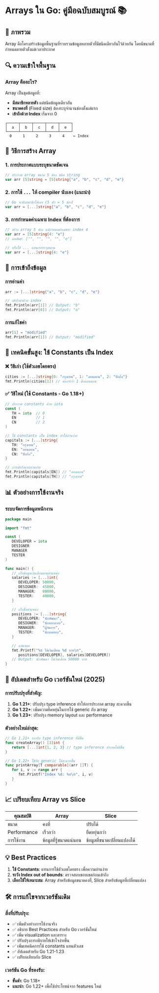 # Arrays ใน Go: คู่มือฉบับสมบูรณ์ 📚

## 🎯 ภาพรวม

Array คือโครงสร้างข้อมูลพื้นฐานที่รวบรวมข้อมูลหลายตัวที่มีชนิดเดียวกันไว้ด้วยกัน โดยมีขนาดที่กำหนดตายตัวตั้งแต่เวลาประกาศ

## 🔍 ความเข้าใจพื้นฐาน

### Array คืออะไร?

Array เป็นชุดข้อมูลที่:

- **มีสมาชิกหลายตัว** แต่ชนิดข้อมูลเดียวกัน
- **ขนาดคงที่** (Fixed size) ต้องระบุจำนวนช่องตั้งแต่แรก
- **เข้าถึงด้วย Index** เริ่มจาก 0

```
┌─────┬─────┬─────┬─────┬─────┐
│  a  │  b  │  c  │  d  │  e  │
└─────┴─────┴─────┴─────┴─────┘
  0     1     2     3     4    ← Index
```

## 📝 วิธีการสร้าง Array

### 1. การประกาศแบบระบุขนาดชัดเจน

```go
// ประกาศ array ขนาด 5 ช่อง ชนิด string
var arr [5]string = [5]string{"a", "b", "c", "d", "e"}
```

### 2. การใช้ `...` ให้ compiler นับเอง (แนะนำ)

```go
// Go จะนับสมาชิกให้เอง (5 ตัว = 5 ช่อง)
var arr = [...]string{"a", "b", "c", "d", "e"}
```

### 3. การกำหนดค่าเฉพาะ Index ที่ต้องการ

```go
// สร้าง array 5 ช่อง แต่กำหนดค่าเฉพาะ index 4
var arr = [5]string{4: "e"}
// ผลลัพธ์: ["", "", "", "", "e"]

// หรือใช้ ... แทนการระบุขนาด
var arr = [...]string{4: "e"}
```

## 🎯 การเข้าถึงข้อมูล

### การอ่านค่า

```go
arr := [...]string{"a", "b", "c", "d", "e"}

// เข้าถึงค่าด้วย index
fmt.Println(arr[1]) // Output: "b"
fmt.Println(arr[0]) // Output: "a"
```

### การแก้ไขค่า

```go
arr[1] = "modified"
fmt.Println(arr[1]) // Output: "modified"
```

## 🚀 เทคนิคขั้นสูง: ใช้ Constants เป็น Index

### ❌ วิธีเก่า (ใช้ตัวเลขโดยตรง)

```go
cities := [...]string{0: "กรุงเทพ", 1: "ลอนดอน", 2: "ปักกิ่ง"}
fmt.Println(cities[1]) // ต้องจำว่า 1 คือลอนดอน
```

### ✅ วิธีใหม่ (ใช้ Constants - Go 1.18+)

```go
// ประกาศ constants ด้วย iota
const (
   TH = iota  // 0
   EN         // 1
   CN         // 2
)

// ใช้ constants เป็น index ทำให้อ่านง่าย
capitals := [...]string{
   TH: "กรุงเทพ",
   EN: "ลอนดอน",
   CN: "ปักกิ่ง",
}

// การเข้าถึงแบบอ่านง่าย
fmt.Println(capitals[EN]) // "ลอนดอน"
fmt.Println(capitals[TH]) // "กรุงเทพ"
```

## 📊 ตัวอย่างการใช้งานจริง

### ระบบจัดการข้อมูลพนักงาน

```go
package main

import "fmt"

const (
   DEVELOPER = iota
   DESIGNER
   MANAGER
   TESTER
)

func main() {
   // เก็บข้อมูลเงินเดือนตามตำแหน่ง
   salaries := [...]int{
      DEVELOPER: 50000,
      DESIGNER:  45000,
      MANAGER:   80000,
      TESTER:    40000,
   }

   // เก็บชื่อตำแหน่ง
   positions := [...]string{
      DEVELOPER: "นักพัฒนา",
      DESIGNER:  "นักออกแบบ",
      MANAGER:   "ผู้จัดการ",
      TESTER:    "นักทดสอบ",
   }

   // แสดงผล
   fmt.Printf("%s ได้เงินเดือน %d บาท\n",
      positions[DEVELOPER], salaries[DEVELOPER])
   // Output: นักพัฒนา ได้เงินเดือน 50000 บาท
}
```

## 🔧 อัปเดตสำหรับ Go เวอร์ชันใหม่ (2025)

### การปรับปรุงที่สำคัญ:

1. **Go 1.21+**: ปรับปรุง type inference ทำให้การประกาศ array สะดวกขึ้น
2. **Go 1.22+**: เพิ่มความยืดหยุ่นในการใช้ generic กับ array
3. **Go 1.23+**: ปรับปรุง memory layout และ performance

### ตัวอย่างใหม่ล่าสุด:

```go
// Go 1.21+ รองรับ type inference ที่ดีขึ้น
func createArray() [3]int {
   return [...]int{1, 2, 3} // type inference ทำงานได้ดีขึ้น
}

// Go 1.22+ ใช้กับ generic ได้สะดวกขึ้น
func printArray[T comparable](arr []T) {
   for i, v := range arr {
      fmt.Printf("Index %d: %v\n", i, v)
   }
}
```

## 📈 เปรียบเทียบ Array vs Slice

| คุณสมบัติ   | Array                  | Slice                       |
| ----------- | ---------------------- | --------------------------- |
| ขนาด        | คงที่                  | ปรับได้                     |
| Performance | เร็วกว่า               | ยืดหยุ่นกว่า                |
| การใช้งาน   | ข้อมูลที่รู้ขนาดแน่นอน | ข้อมูลที่ขนาดเปลี่ยนแปลงได้ |

## 💡 Best Practices

1. **ใช้ Constants**: แทนการใช้ตัวเลขโดยตรง เพื่อความอ่านง่าย
2. **ระวัง Index out of bounds**: ตรวจสอบขอบเขตก่อนเข้าถึง
3. **เลือกใช้ให้เหมาะสม**: Array สำหรับข้อมูลขนาดคงที่, Slice สำหรับข้อมูลที่เปลี่ยนแปลง

## 🛠️ การแก้ไขจากเวอร์ชันเดิม

### สิ่งที่ปรับปรุง:

- ✅ เพิ่มตัวอย่างการใช้งานจริง
- ✅ อธิบาย Best Practices สำหรับ Go เวอร์ชันใหม่
- ✅ เพิ่ม visualization และตาราง
- ✅ ปรับปรุงการอธิบายให้เข้าใจง่ายขึ้น
- ✅ เพิ่มเทคนิคการใช้ constants แทนตัวเลข
- ✅ อัปเดตสำหรับ Go 1.21-1.23
- ✅ เปรียบเทียบกับ Slice

### เวอร์ชัน Go ที่รองรับ:

- **ขั้นต่ำ**: Go 1.18+
- **แนะนำ**: Go 1.22+ เพื่อใช้ประโยชน์จาก features ใหม่
